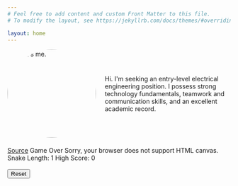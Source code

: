 ```yaml
---
# Feel free to add content and custom Front Matter to this file.
# To modify the layout, see https://jekyllrb.com/docs/themes/#overriding-theme-defaults

layout: home
---
```


<div class="my-container" style="display: flex; align-items: center; margin-bottom: 20px;">
    <img src="/~ajbond/wall_street_square.jpg" alt="That's me." width="200" style="border-radius: 50%; margin-right: 20px;"/>
    <div>
        Hi. I'm seeking an entry-level electrical engineering position. I possess strong technology fundamentals, teamwork and communication skills, and an excellent academic record.
    </div>
</div>
<link rel="stylesheet" href="shnake.css">
<div id="shnake-wrapper">
    <div id="shnake">
        <a href="http://www.github.com/ollieshmollie/shnake">Source</a>
        <span id="gameOver">Game Over</span>
        <canvas id="snakeCanvas" width="300" height="300">
        Sorry, your browser does not support HTML canvas.
        </canvas>
        <span id="snakeLength">Snake Length: 1</span>
        <span id="highScore">High Score: 0</span>
        <br><br>
        <button type="button" id="resetButton">Reset</button>
    </div>
</div>
<script src="nativeExtensions.js"></script>
<script src="serpent.js"></script>
<script src="game.js"></script>
<script src="play.js"></script>
<script>
var $shnake = document.getElementById("shnake");
var $wrapper = document.getElementById("shnake-wrapper");
var hasMouseOverHandler = true;

$wrapper.addEventListener("mouseover", showShnake);
$wrapper.addEventListener("mouseout", hideShnake);
$wrapper.addEventListener("click", toggleMouseOverEvent);

function toggleMouseOverEvent() {
    if (hasMouseOverHandler) {
        $wrapper.removeEventListener("mouseout", hideShnake);
        hasMouseOverHandler = false;
    } else {
        $wrapper.addEventListener("mouseout", hideShnake);
        hasMouseOverHandler = true;
    }
}

function showShnake() {
    document.getElementById("shnake").style.visibility = "visible";
}

function hideShnake() {
    document.getElementById("shnake").style.visibility = "hidden";
}
</script>
